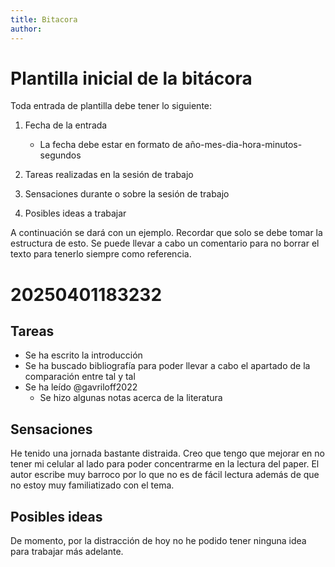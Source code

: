 ```yaml
---
title: Bitacora
author:
---
```


# Plantilla inicial de la bitácora
Toda entrada de plantilla debe tener lo siguiente:

1. Fecha de la entrada
   - La fecha debe estar en formato de año-mes-dia-hora-minutos-segundos
 
2. Tareas realizadas en la sesión de trabajo
3. Sensaciones durante o sobre la sesión de trabajo
4. Posibles ideas a trabajar

A continuación se dará con un ejemplo. Recordar que solo se debe tomar la estructura de esto.
Se puede llevar a cabo un comentario para no borrar el texto para tenerlo siempre como referencia.

# 20250401183232
## Tareas
- Se ha escrito la introducción
- Se ha buscado bibliografía para poder llevar a cabo el apartado de la comparación entre tal y tal
- Se ha leído @gavriloff2022
  - Se hizo algunas notas acerca de la literatura
 
## Sensaciones
He tenido una jornada bastante distraida.
Creo que tengo que mejorar en no tener mi celular al lado para poder concentrarme en la lectura del paper.
El autor escribe muy barroco por lo que no es de fácil lectura además de que no estoy muy familiatizado con el tema.

## Posibles ideas
De momento, por la distracción de hoy no he podido tener ninguna idea para trabajar más adelante.
